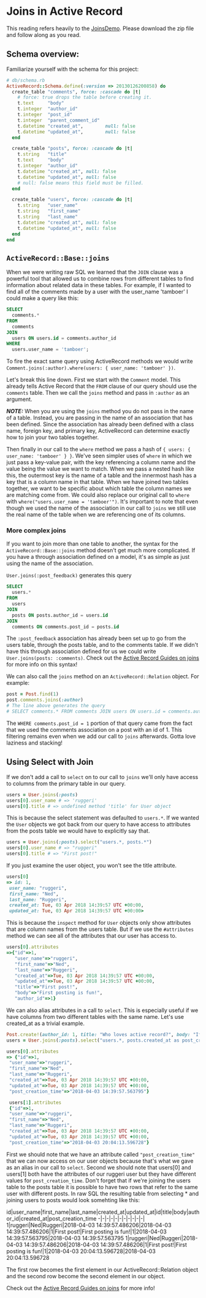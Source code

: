 # Joins in Active Record

This reading refers heavily to the [JoinsDemo][joins-demo]. Please download the zip file and follow along as you read.  

[joins-demo]: ../demos/joins_demo

## Schema overview:

Familiarize yourself with the schema for this project:

```ruby
# db/schema.rb
ActiveRecord::Schema.define(:version => 20130126200858) do
  create_table "comments", force: :cascade do |t|
    # force: true drops the table before creating it.
    t.text     "body"
    t.integer  "author_id"
    t.integer  "post_id"
    t.integer  "parent_comment_id"
    t.datetime "created_at",        null: false
    t.datetime "updated_at",        null: false
  end

  create_table "posts", force: :cascade do |t|
    t.string   "title"
    t.text     "body"
    t.integer  "author_id"
    t.datetime "created_at", null: false
    t.datetime "updated_at", null: false
    # null: false means this field must be filled.
  end

  create_table "users", force: :cascade do |t|
    t.string   "user_name"
    t.string   "first_name"
    t.string   "last_name"
    t.datetime "created_at", null: false
    t.datetime "updated_at", null: false
  end
end
```

## `ActiveRecord::Base::joins`

When we were writing raw SQL we learned that the `JOIN` clause was a powerful tool that allowed us to combine rows from different tables to find information about related data in these tables. For example, if I wanted to find all of the comments made by a user with the user_name 'tamboer' I could make a query like this:
```SQL
SELECT
  comments.*
FROM
  comments
JOIN
  users ON users.id = comments.author_id
WHERE
  users.user_name = 'tamboer';
```
To fire the exact same query using ActiveRecord methods we would write `Comment.joins(:author).where(users: { user_name: 'tamboer' })`.

Let's break this line down. First we start with the `Comment` model. This already tells Active Record that the `FROM` clause of our query should use the `comments` table. Then we call the `joins` method and pass in `:author` as an argument.

 ***NOTE:*** When you are using the `joins` method you do not pass in the name of a table. Instead, you are passing in the name of an association that has been defined. Since the association has already been defined with a class name, foreign key, and primary key, ActiveRecord can determine exactly how to join your two tables together.

 Then finally in our call to the `where` method we pass a hash of `{ users: { user_name: 'tamboer' } }`. We've seen simpler uses of `where` in which we just pass a key-value pair, with the key referencing a column name and the value being the value we want to match. When we pass a nested hash like this, the outermost key is the name of a table and the innermost hash has a key that is a column name in that table. When we have joined two tables together, we want to be specific about which table the column names we are matching come from. We could also replace our original call to `where` with `where("users.user_name = 'tamboer'")`. It's important to note that even though we used the name of the association in our call to `joins` we still use the real name of the table when we are referencing one of its columns.

### More complex joins
If you want to join more than one table to another, the syntax for the `ActiveRecord::Base::joins` method doesn't get much more complicated. If you have a through association defined on a model, it's as simple as just using the name of the association.

`User.joins(:post_feedback)` generates this query
```SQL
SELECT
  users.*
FROM
  users
JOIN
  posts ON posts.author_id = users.id
JOIN
  comments ON comments.post_id = posts.id
```
The `:post_feedback` association has already been set up to go from the users table, through the posts table, and to the comments table. If we didn't have this through association defined for us we could write `User.joins(posts: :comments)`. Check out the [Active Record Guides on joins](http://guides.rubyonrails.org/active_record_querying.html#joining-tables) for more info on this syntax!

We can also call the `joins` method on an `ActiveRecord::Relation` object. For example:
```ruby
post = Post.find(1)
post.comments.joins(:author)
# The line above generates the query
# SELECT comments.* FROM comments JOIN users ON users.id = comments.author_id WHERE comments.post_id = 1
```

The `WHERE comments.post_id = 1` portion of that query came from the fact that we used the comments association on a post with an id of 1. This filtering remains even when we add our call to `joins` afterwards. Gotta love laziness and stacking!

## Using Select with Join

If we don't add a call to `select` on to our call to `joins` we'll only have access to columns from the primary table in our query.

```ruby
users = User.joins(:posts)
users[0].user_name # => 'ruggeri'
users[0].title # => undefined method 'title' for User object
```

This is because the select statement was defaulted to `users.*`. If we wanted the `User` objects we got back from our query to have access to attributes from the posts table we would have to explicitly say that.

```ruby
users = User.joins(:posts).select("users.*, posts.*")
users[0].user_name # => "ruggeri"
users[0].title # => "First post!"
```

If you just examine the user object, you won't see the title attribute.

```ruby
users[0]
=> id: 1,
 user_name: "ruggeri",
 first_name: "Ned",
 last_name: "Ruggeri",
 created_at: Tue, 03 Apr 2018 14:39:57 UTC +00:00,
 updated_at: Tue, 03 Apr 2018 14:39:57 UTC +00:00>
```
This is because the `inspect` method for `User` objects only show attributes that are column names from the users table. But if we use the `#attributes` method we can see all of the attributes that our user has access to.
```ruby
users[0].attributes
=>{"id"=>1,
   "user_name"=>"ruggeri",
   "first_name"=>"Ned",
   "last_name"=>"Ruggeri",
   "created_at"=>Tue, 03 Apr 2018 14:39:57 UTC +00:00,
   "updated_at"=>Tue, 03 Apr 2018 14:39:57 UTC +00:00,
   "title"=>"First post!",
   "body"=>"First posting is fun!",
   "author_id"=>1}
```

We can also alias attributes in a call to `select`. This is especially useful if we have columns from two different tables with the same name. Let's use created_at as a trivial example.

```ruby
Post.create!(author_id: 1, title: "Who loves active record?", body: "If you like active record say yeah!")
users = User.joins(:posts).select("users.*, posts.created_at as post_creation_time")

users[0].attributes
=> {"id"=>1,
 "user_name"=>"ruggeri",
 "first_name"=>"Ned",
 "last_name"=>"Ruggeri",
 "created_at"=>Tue, 03 Apr 2018 14:39:57 UTC +00:00,
 "updated_at"=>Tue, 03 Apr 2018 14:39:57 UTC +00:00,
 "post_creation_time"=>"2018-04-03 14:39:57.563795"}

 users[1].attributes
 {"id"=>1,
 "user_name"=>"ruggeri",
 "first_name"=>"Ned",
 "last_name"=>"Ruggeri",
 "created_at"=>Tue, 03 Apr 2018 14:39:57 UTC +00:00,
 "updated_at"=>Tue, 03 Apr 2018 14:39:57 UTC +00:00,
 "post_creation_time"=>"2018-04-03 20:04:13.596728"}
```

First we should note that we have an attribute called `"post_creation_time"` that we can now access on our user objects because that's what we gave as an alias in our call to `select`. Second we should note that users[0] and users[1] both have the attributes of our ruggeri user but they have different values for `post_creation_time`. Don't forget that if we're joining the users table to the posts table it is possible to have two rows that refer to the same user with different posts. In raw SQL the resulting table from selecting * and joining users to posts would look somehting like this:

id|user_name|first_name|last_name|created_at|updated_at|id|title|body|author_id|created_at|post_creation_time
-|-|-|-|-|-|-|-|-|-|-|
1|ruggeri|Ned|Ruggeri|2018-04-03 14:39:57.486206|2018-04-03 14:39:57.486206|1|First post!|First posting is fun!|1|2018-04-03 14:39:57.563795|2018-04-03 14:39:57.563795
1|ruggeri|Ned|Ruggeri|2018-04-03 14:39:57.486206|2018-04-03 14:39:57.486206|1|First post!|First posting is fun!|1|2018-04-03 20:04:13.596728|2018-04-03 20:04:13.596728


The first row becomes the first element in our ActiveRecord::Relation object and the second row become the second element in our object.

Check out the [Active Record Guides on joins](http://guides.rubyonrails.org/active_record_querying.html#joining-tables) for more info!
